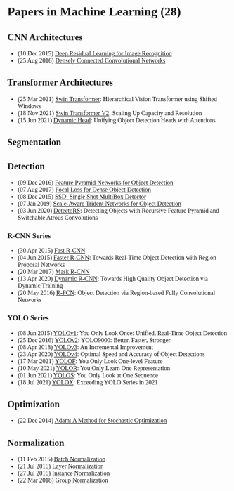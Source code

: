 <span style="font-family:Consolas">

# Papers in Machine Learning (28)

## CNN Architectures

* (10 Dec 2015) [Deep Residual Learning for Image Recognition](https://arxiv.org/abs/1512.03385)
* (25 Aug 2016) [Densely Connected Convolutional Networks](https://arxiv.org/abs/1608.06993)

## Transformer Architectures

* (25 Mar 2021) [Swin Transformer](https://arxiv.org/abs/2103.14030): Hierarchical Vision Transformer using Shifted Windows
* (18 Nov 2021) [Swin Transformer V2](https://arxiv.org/abs/2111.09883): Scaling Up Capacity and Resolution
* (15 Jun 2021) [Dynamic Head](https://arxiv.org/abs/2106.08322): Unifying Object Detection Heads with Attentions

## Segmentation

## Detection

* (09 Dec 2016) [Feature Pyramid Networks for Object Detection](https://arxiv.org/abs/1612.03144)
* (07 Aug 2017) [Focal Loss for Dense Object Detection](https://arxiv.org/abs/1708.02002)
* (08 Dec 2015) [SSD: Single Shot MultiBox Detector](https://arxiv.org/abs/1512.02325)
* (07 Jan 2019) [Scale-Aware Trident Networks for Object Detection](https://arxiv.org/abs/1901.01892)
* (03 Jun 2020) [DetectoRS](https://arxiv.org/abs/2006.02334): Detecting Objects with Recursive Feature Pyramid and Switchable Atrous Convolutions

### R-CNN Series

* (30 Apr 2015) [Fast R-CNN](https://arxiv.org/abs/1504.08083)
* (04 Jun 2015) [Faster R-CNN](https://arxiv.org/abs/1506.01497): Towards Real-Time Object Detection with Region Proposal Networks
* (20 Mar 2017) [Mask R-CNN](https://arxiv.org/abs/1703.06870)
* (13 Apr 2020) [Dynamic R-CNN](https://arxiv.org/abs/2004.06002): Towards High Quality Object Detection via Dynamic Training
* (20 May 2016) [R-FCN](https://arxiv.org/abs/1605.06409): Object Detection via Region-based Fully Convolutional Networks

### YOLO Series

* (08 Jun 2015) [YOLOv1](https://arxiv.org/abs/1506.02640): You Only Look Once: Unified, Real-Time Object Detection
* (25 Dec 2016) [YOLOv2](https://arxiv.org/abs/1612.08242): YOLO9000: Better, Faster, Stronger
* (08 Apr 2018) [YOLOv3](https://arxiv.org/abs/1804.02767): An Incremental Improvement
* (23 Apr 2020) [YOLOv4](https://arxiv.org/abs/2004.10934): Optimal Speed and Accuracy of Object Detections
* (17 Mar 2021) [YOLOF](https://arxiv.org/abs/2103.09460): You Only Look One-level Feature
* (10 May 2021) [YOLOR](https://arxiv.org/abs/2105.04206): You Only Learn One Representation
* (01 Jun 2021) [YOLOS](https://arxiv.org/abs/2106.00666): You Only Look at One Sequence
* (18 Jul 2021) [YOLOX](https://arxiv.org/abs/2107.08430): Exceeding YOLO Series in 2021

## Optimization

* (22 Dec 2014) [Adam: A Method for Stochastic Optimization](https://arxiv.org/abs/1412.6980)

## Normalization

* (11 Feb 2015) [Batch Normalization](https://arxiv.org/abs/1502.03167)
* (21 Jul 2016) [Layer Normalization](https://arxiv.org/abs/1607.06450)
* (27 Jul 2016) [Instance Normalization](https://arxiv.org/abs/1607.08022)
* (22 Mar 2018) [Group Normalization](https://arxiv.org/abs/1803.08494)
